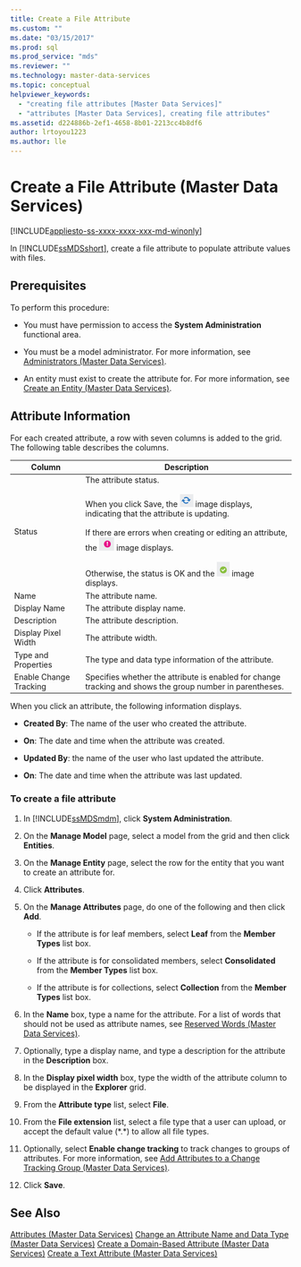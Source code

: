 ```yaml
---
title: Create a File Attribute
ms.custom: ""
ms.date: "03/15/2017"
ms.prod: sql
ms.prod_service: "mds"
ms.reviewer: ""
ms.technology: master-data-services
ms.topic: conceptual
helpviewer_keywords: 
  - "creating file attributes [Master Data Services]"
  - "attributes [Master Data Services], creating file attributes"
ms.assetid: d224886b-2ef1-4658-8b01-2213cc4b8df6
author: lrtoyou1223
ms.author: lle
---
```

# Create a File Attribute (Master Data Services)

[!INCLUDE[appliesto-ss-xxxx-xxxx-xxx-md-winonly](../includes/appliesto-ss-xxxx-xxxx-xxx-md-winonly.md)]

  In [!INCLUDE[ssMDSshort](../includes/ssmdsshort-md.md)], create a file attribute to populate attribute values with files.

## Prerequisites
 To perform this procedure:

-   You must have permission to access the **System Administration** functional area.

-   You must be a model administrator. For more information, see [Administrators &#40;Master Data Services&#41;](../master-data-services/administrators-master-data-services.md).

-   An entity must exist to create the attribute for. For more information, see [Create an Entity &#40;Master Data Services&#41;](../master-data-services/create-an-entity-master-data-services.md).

## Attribute Information
 For each created attribute, a row with seven columns is added to the grid. The following table describes the columns.

|Column|Description|
|------------|-----------------|
|Status|The attribute status.<br /><br /> When you click Save, the ![Icon for updating status](../master-data-services/media/mds-statusicon-updating.png "Icon for updating status") image displays, indicating that the attribute is updating.<br /><br /> If there are errors when creating or editing an attribute, the ![Icon for error status](../master-data-services/media/mds-statusicon-error.png "Icon for error status") image displays.<br /><br /> Otherwise, the status is OK and the ![Icon for OK status](../master-data-services/media/mds-statusicon-ok.png "Icon for OK status") image displays.|
|Name|The attribute name.|
|Display Name|The attribute display name.|
|Description|The attribute description.|
|Display Pixel Width|The attribute width.|
|Type and Properties|The type and data type information of the attribute.|
|Enable Change Tracking|Specifies whether the attribute is enabled for change tracking and shows the group number in parentheses.|

 When you click an attribute, the following information displays.

-   **Created By**: The name of the user who created the attribute.

-   **On**: The date and time when the attribute was created.

-   **Updated By**: the name of the user who last updated the attribute.

-   **On**: The date and time when the attribute was last updated.

### To create a file attribute

1.  In [!INCLUDE[ssMDSmdm](../includes/ssmdsmdm-md.md)], click **System Administration**.

2.  On the **Manage Model** page, select a model from the grid and then click **Entities**.

3.  On the **Manage Entity** page, select the row for the entity that you want to create an attribute for.

4.  Click **Attributes**.

5.  On the **Manage Attributes** page, do one of the following and then click **Add**.

    -   If the attribute is for leaf members, select **Leaf** from the **Member Types** list box.

    -   If the attribute is for consolidated members, select **Consolidated** from the **Member Types** list box.

    -   If the attribute is for collections, select **Collection** from the **Member Types** list box.

6.  In the **Name** box, type a name for the attribute. For a list of words that should not be used as attribute names, see [Reserved Words &#40;Master Data Services&#41;](../master-data-services/reserved-words-master-data-services.md).

7.  Optionally, type a display name, and type a description for the attribute in the **Description** box.

8.  In the **Display pixel width** box, type the width of the attribute column to be displayed in the **Explorer** grid.

9. From the **Attribute type** list, select **File**.

10. From the **File extension** list, select a file type that a user can upload, or accept the default value (*.\*) to allow all file types.

11. Optionally, select **Enable change tracking** to track changes to groups of attributes. For more information, see [Add Attributes to a Change Tracking Group &#40;Master Data Services&#41;](../master-data-services/add-attributes-to-a-change-tracking-group-master-data-services.md).

12. Click **Save**.

## See Also
 [Attributes &#40;Master Data Services&#41;](../master-data-services/attributes-master-data-services.md) 
 [Change an Attribute Name and Data Type &#40;Master Data Services&#41;](../master-data-services/change-an-attribute-name-and-data-type-master-data-services.md) 
 [Create a Domain-Based Attribute &#40;Master Data Services&#41;](../master-data-services/create-a-domain-based-attribute-master-data-services.md) 
 [Create a Text Attribute &#40;Master Data Services&#41;](../master-data-services/create-a-text-attribute-master-data-services.md)


